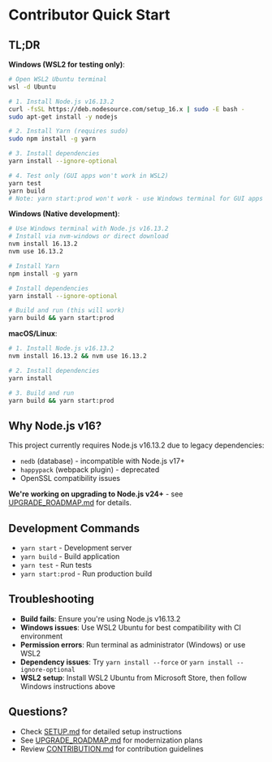 # Contributor Quick Start

## TL;DR

**Windows (WSL2 for testing only)**:
```bash
# Open WSL2 Ubuntu terminal
wsl -d Ubuntu

# 1. Install Node.js v16.13.2
curl -fsSL https://deb.nodesource.com/setup_16.x | sudo -E bash -
sudo apt-get install -y nodejs

# 2. Install Yarn (requires sudo)
sudo npm install -g yarn

# 3. Install dependencies
yarn install --ignore-optional

# 4. Test only (GUI apps won't work in WSL2)
yarn test
yarn build
# Note: yarn start:prod won't work - use Windows terminal for GUI apps
```

**Windows (Native development)**:
```bash
# Use Windows terminal with Node.js v16.13.2
# Install via nvm-windows or direct download
nvm install 16.13.2
nvm use 16.13.2

# Install Yarn
npm install -g yarn

# Install dependencies
yarn install --ignore-optional

# Build and run (this will work)
yarn build && yarn start:prod
```

**macOS/Linux**:
```bash
# 1. Install Node.js v16.13.2
nvm install 16.13.2 && nvm use 16.13.2

# 2. Install dependencies
yarn install

# 3. Build and run
yarn build && yarn start:prod
```

## Why Node.js v16?

This project currently requires Node.js v16.13.2 due to legacy dependencies:
- `nedb` (database) - incompatible with Node.js v17+
- `happypack` (webpack plugin) - deprecated
- OpenSSL compatibility issues

**We're working on upgrading to Node.js v24+** - see [UPGRADE_ROADMAP.md](UPGRADE_ROADMAP.md) for details.

## Development Commands

- `yarn start` - Development server
- `yarn build` - Build application
- `yarn test` - Run tests
- `yarn start:prod` - Run production build

## Troubleshooting

- **Build fails**: Ensure you're using Node.js v16.13.2
- **Windows issues**: Use WSL2 Ubuntu for best compatibility with CI environment
- **Permission errors**: Run terminal as administrator (Windows) or use WSL2
- **Dependency issues**: Try `yarn install --force` or `yarn install --ignore-optional`
- **WSL2 setup**: Install WSL2 Ubuntu from Microsoft Store, then follow Windows instructions above

## Questions?

- Check [SETUP.md](SETUP.md) for detailed setup instructions
- See [UPGRADE_ROADMAP.md](UPGRADE_ROADMAP.md) for modernization plans
- Review [CONTRIBUTION.md](.github/CONTRIBUTION.md) for contribution guidelines
